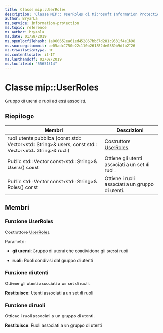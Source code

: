 ```yaml
---
title: Classe mip::UserRoles
description: 'Classe MIP:: UserRoles di Microsoft Information Protection (MIP) SDK vengono documentate.'
author: BryanLa
ms.service: information-protection
ms.topic: reference
ms.author: bryanla
ms.date: 01/28/2019
ms.openlocfilehash: 1a060652ea61ed452867bb67d281c9531f4e1b98
ms.sourcegitcommit: be05adc7750e22c110b261882de0389b9dfb2726
ms.translationtype: MT
ms.contentlocale: it-IT
ms.lasthandoff: 02/02/2019
ms.locfileid: "55651514"
---
```

# <a name="class-mipuserroles"></a>Classe mip::UserRoles 
Gruppo di utenti e ruoli ad essi associati.
  
## <a name="summary"></a>Riepilogo
 Membri                        | Descrizioni                                
--------------------------------|---------------------------------------------
ruoli utente pubblica (const std:: Vector\<std:: String\>& users, const std:: Vector\<std:: String\>& ruoli)  |  Costruttore [UserRoles](class_mip_userroles.md).
Public std:: Vector const\<std:: String\>& Users() const  |  Ottiene gli utenti associati a un set di ruoli.
Public std:: Vector const\<std:: String\>& Roles() const  |  Ottiene i ruoli associati a un gruppo di utenti.
  
## <a name="members"></a>Membri
  
### <a name="userroles-function"></a>Funzione UserRoles
Costruttore [UserRoles](class_mip_userroles.md).

Parametri:  
* **gli utenti**: Gruppo di utenti che condividono gli stessi ruoli 


* **ruoli**: Ruoli condivisi dal gruppo di utenti


  
### <a name="users-function"></a>Funzione di utenti
Ottiene gli utenti associati a un set di ruoli.

  
**Restituisce**: Utenti associati a un set di ruoli
  
### <a name="roles-function"></a>Funzione di ruoli
Ottiene i ruoli associati a un gruppo di utenti.

  
**Restituisce**: Ruoli associati a un gruppo di utenti